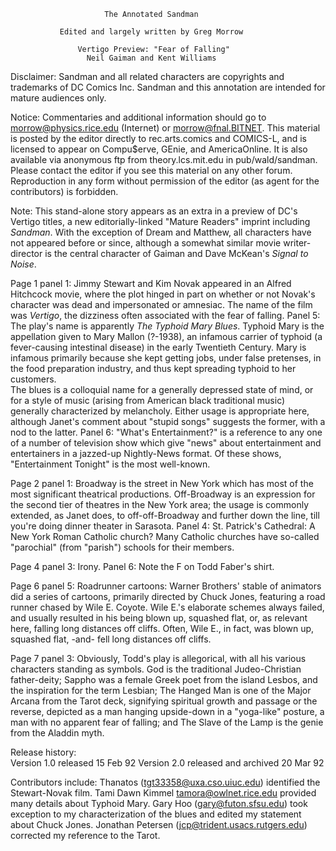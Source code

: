                          The Annotated Sandman
    
               Edited and largely written by Greg Morrow
      
                   Vertigo Preview: "Fear of Falling"
                     Neil Gaiman and Kent Williams

Disclaimer:  Sandman and all related characters are copyrights and
trademarks of DC Comics Inc.  Sandman and this annotation are intended for
mature audiences only.

Notice:  Commentaries and additional information should go to
morrow@physics.rice.edu (Internet) or morrow@fnal.BITNET.  This material is
posted by the editor directly to rec.arts.comics and COMICS-L, and is
licensed to appear on Compu$erve, GEnie, and AmericaOnline.  It is also
available via anonymous ftp from theory.lcs.mit.edu in pub/wald/sandman. 
Please contact the editor if you see this material on any other forum. 
Reproduction in any form without permission of the editor (as agent for
the contributors) is forbidden.

Note:  This stand-alone story appears as an extra in a preview of DC's
Vertigo titles, a new editorially-linked "Mature Readers" imprint including
_Sandman_.  With the exception of Dream and Matthew, all characters have
not appeared before or since, although a somewhat similar movie
writer-director is the central character of Gaiman and Dave McKean's
_Signal to Noise_.

Page 1 panel 1:  Jimmy Stewart and Kim Novak appeared in an Alfred
Hitchcock movie, where the plot hinged in part on whether or not Novak's
character was dead and impersonated or amnesiac.  The name of the film was
_Vertigo_, the dizziness often associated with the fear of falling.
	Panel 5:  The play's name is apparently _The Typhoid Mary Blues_.
Typhoid Mary is the appellation given to Mary Mallon (?-1938), an infamous
carrier of typhoid (a fever-causing intestinal disease) in the early
Twentieth Century.  Mary is infamous primarily because she kept getting jobs,
under false pretenses, in the food preparation industry, and thus kept
spreading typhoid to her customers.  
	The blues is a colloquial name for a generally depressed state of 
mind, or for a style of music (arising from American black traditional music) 
generally characterized by melancholy.  Either usage is appropriate here, 
although Janet's comment about "stupid songs" suggests the former, with a 
nod to the latter.
	Panel 6:  "What's Entertainment?" is a reference to any one of a
number of television show which give "news" about entertainment and
entertainers in a jazzed-up Nightly-News format.  Of these shows,
"Entertainment Tonight" is the most well-known.

Page 2 panel 1:  Broadway is the street in New York which has most of the
most significant theatrical productions.  Off-Broadway is an expression for
the second tier of theatres in the New York area; the usage is commonly
extended, as Janet does, to off-off-Broadway and further down the line,
till you're doing dinner theater in Sarasota.
	Panel 4:  St. Patrick's Cathedral:  A New York Roman Catholic
church?  Many Catholic churches have so-called "parochial" (from "parish")
schools for their members.

Page 4 panel 3:  Irony.
	Panel 6:  Note the F on Todd Faber's shirt.

Page 6 panel 5:  Roadrunner cartoons:  Warner Brothers' stable of
animators did a series of cartoons, primarily directed by Chuck Jones,
featuring a road runner chased by Wile E. Coyote.  Wile E.'s elaborate
schemes always failed, and usually resulted in his being blown up, squashed
flat, or, as relevant here, falling long distances off cliffs.  Often, Wile
E., in fact, was blown up, squashed flat, -and- fell long distances off
cliffs.

Page 7 panel 3:  Obviously, Todd's play is allegorical, with all his
various characters standing as symbols.  God is the traditional
Judeo-Christian father-deity; Sappho was a female Greek poet from the island
Lesbos, and the inspiration for the term Lesbian; The Hanged Man is
one of the Major Arcana from the Tarot deck, signifying spiritual growth
and passage or the reverse, depicted as a man hanging upside-down in a
"yoga-like" posture, a man with no apparent fear of falling; and The Slave 
of the Lamp is the genie from the Aladdin myth.

Release history:             
Version 1.0 released 15 Feb 92
Version 2.0 released and archived 20 Mar 92

Contributors include:
	Thanatos (tgt33358@uxa.cso.uiuc.edu) identified the Stewart-Novak
film.
	Tami Dawn Kimmel <tamora@owlnet.rice.edu> provided many details about
Typhoid Mary.
	Gary Hoo (gary@futon.sfsu.edu) took exception to my
characterization of the blues and edited my statement about Chuck Jones.
 	Jonathan Petersen (jcp@trident.usacs.rutgers.edu) corrected my
reference to the Tarot.
